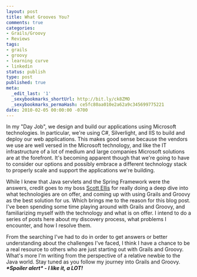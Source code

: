 ```yaml
---
layout: post
title: What Grooves You?
comments: true
categories:
- Grails/Groovy
- Reviews
tags:
- grails
- groovy
- learning curve
- linkedin
status: publish
type: post
published: true
meta:
  _edit_last: '1'
  _sexybookmarks_shortUrl: http://bit.ly/ck8ZMO
  _sexybookmarks_permaHash: ce5fc80aa010e2a62a9c345699775221
date: 2010-02-05 00:00:00 -0700
---
```

<p>In my &quot;Day Job&quot;, we design and build our applications using Microsoft technologies.  In particular, we're using C#, Silverlight, and IIS to build and deploy our web applications.  This makes good sense because the vendors we use are well versed in the Microsoft technology, and like the IT infrastructure of a lot of medium and large companies Microsoft solutions are at the forefront.  It's becoming apparent though that we're going to have to consider our options and possibly embrace a different technology stack to properly scale and support the applications we're building.</p>

<p>While I knew that Java servlets and the Spring Framework were the answers, credit goes to my boss <a href="http://www.linkedin.com/profile?viewProfile=&key=11181889">Scott Ellis</a> for really doing a deep dive into what technologies are on offer, and coming up with using Grails and Groovy as the best solution for us.  Which brings me to the reason for this blog post.  I've been spending some time playing around with Grails and Groovy, and familiarizing myself with the technology and what is on offer.  I intend to do a series of posts here about my discovery process, what problems I encounter, and how I resolve them.</p>

<p>From the searching I've had to do in order to get answers or better understanding about the challenges I've faced, I think I have a chance to be a real resource to others who are just starting out with Grails and Groovy.  What's more I'm writing from the perspective of a relative newbie to the Java world.  Stay tuned as you follow my journey into Grails and Groovy. <em><strong>*Spoiler alert* - I like it, a LOT!</strong></em></p>
